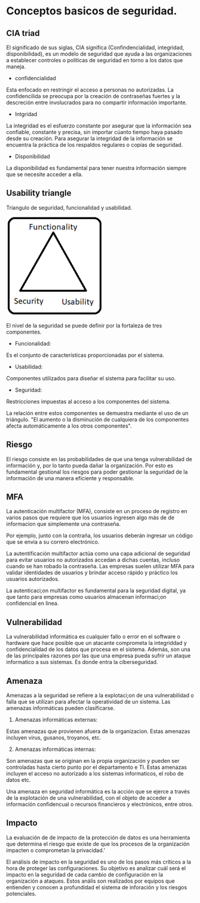 # Conceptos basicos de seguridad.
## CIA triad
El significado de sus siglas, CIA significa (Confindencialidad, integridad, disponibilidad), es un modelo de seguridad que ayuda a las organizaciones a establecer controles o políticas de seguridad en torno a los datos que maneja.
* confidencialidad 

Esta enfocado en restringir el acceso a personas no autorizadas. La confidencilida se preocupa por la creación de contraseñas fuertes y la descreción entre involucrados para no compartir información importante.
* Intgridad

La integridad es el esfuerzo constante por asegurar que la información sea confiable, constante y precisa, sin importar cúanto tiempo haya pasado desde su creación. 
Para asegurar la integridad de la información se encuentra la práctica de los respaldos regulares o copias de seguridad.
* Disponibilidad

La disponibilidad es fundamental para tener nuestra información siempre que se necesite acceder a ella. 

## Usability triangle

Triangulo de seguridad, funcionalidad y usabilidad.


 ![Alt text](image.png)

El nivel de la seguridad se puede definir por la fortaleza de tres componentes.

* Funcionalidad: 

Es el conjunto de características proporcionadas por el sistema.

* Usabilidad:

Componentes utilizados para diseñar el sistema para facilitar su uso.

* Seguridad: 

Restricciones impuestas al acceso a los componentes del sistema.


La relación entre estos componentes se demuestra mediante el uso de un triángulo. "El aumento o la disminución de cualquiera de los componentes afecta automáticamente a los otros componentes".

## Riesgo

El riesgo consiste en las probabilidades de que una tenga vulnerabilidad de información y, por lo tanto pueda dañar la organización.
Por esto es fundamental gestional los riesgos para poder gestionar la seguridad de la información de una manera eficiente y responsable.

## MFA

La autenticación multifactor (MFA), consiste en un proceso de registro en varios pasos que requiere que los usuarios ingresen algo más de de informacion que simplemente una contraseña. 

Por ejemplo, junto con la contraña, los usuarios deberán ingresar un código que se envia a su correro electrónico. 

La autentificación multifactor actúa como una capa adicional de seguridad para evitar usuarios no autorizados accedan a dichas cuentas, incluso cuando se han robado la contraseña. Las empresas suelen utilizar MFA para validar identidades de usuarios y brindar acceso rápido y práctico  los usuarios autorizados.

La autenticaci;on multifactor es fundamental para la seguridad digital, ya que tanto para empresas como usuarios almacenan informaci;on confidencial en línea. 

## Vulnerabilidad 

La vulnerabilidad informática es cualquier fallo o error en el software o hardware que hace posible que un atacante comprometa la integriddad y confidencialidad de los datos que procesa en el sistema. Además, son una de las principales razones por las que una empresa pueda sufrir un ataque informatico a sus sistemas. Es donde entra la ciberseguridad.

## Amenaza 
Amenazas a la seguridad se refiere a la explotaci;on de una vulnerabilidad o falla que se utilizan para afectar la operatividad de un sistema.
Las amenazas informáticas pueden clasificarse.

1. Amenazas informáticas externas: 

Estas amenazas que provienen afuera de la organizacion. Estas amenazas incluyen virus, gusanos, troyanos, etc.

2. Amenazas informáticas internas: 

Son amenazas que se originan en la propia organización y pueden ser controladas hasta cierto punto por el departamento e TI. Estas amenazas incluyen el acceso no autorizado a los sistemas informaticos, el robo de datos etc.

Una amenaza en seguridad informática es la acción que se ejerce a través de la explotación de una vulnerabilidad, con el objeto de acceder a información confidencual o recursos financieros y electrónicos, entre otros.

## Impacto

La evaluación de de impacto de la protección de datos es una herramienta que determina el riesgo que existe de que los procesos de la organización impacten o comprometan la privacidad.'

El análisis de impacto en la seguridad es uno de los pasos más críticos a la hora de proteger las configuraciones. Su objetivo es analizar cuál será el impacto en la seguridad de cada cambio de configuración en la organización a ataques. Estos anális son realizados por equipos que entienden y conocen a profundidad el sistema de inforación y los riesgos potenciales.